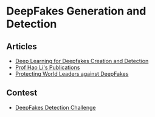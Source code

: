 # DeepFakes Generation and Detection

## Articles
* [Deep Learning for Deepfakes Creation and Detection](https://arxiv.org/abs/1909.11573)
* [Prof Hao Li's Publications](http://www.hao-li.com/Hao_Li/Hao_Li_-_publications.html)
* [Protecting World Leaders against DeepFakes](http://www.hao-li.com/publications/papers/cvpr2019workshopsPWLADF.pdf)

## Contest
* [DeepFakes Detection Challenge](https://www.kaggle.com/c/deepfake-detection-challenge)

